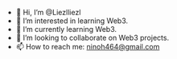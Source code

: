 - 👋 Hi, I’m @Liezlliezl
- 👀 I’m interested in learning Web3.
- 🌱 I’m currently learning Web3.
- 💞️ I’m looking to collaborate on Web3 projects.
- 📫 How to reach me: ninoh464@gmail.com

<!---
Liezlliezl/Liezlliezl is a ✨ special ✨ repository because its `README.md` (this file) appears on your GitHub profile.
You can click the Preview link to take a look at your changes.
--->
